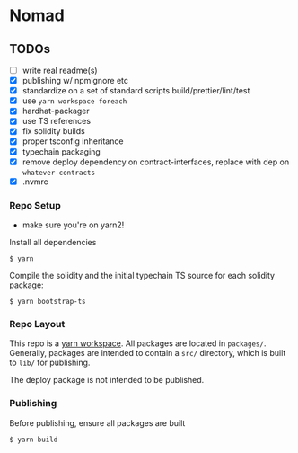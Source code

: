 # Nomad

## TODOs

- [ ] write real readme(s)
- [x] publishing w/ npmignore etc
- [x] standardize on a set of standard scripts build/prettier/lint/test
- [x] use `yarn workspace foreach`
- [x] hardhat-packager
- [x] use TS references
- [x] fix solidity builds
- [x] proper tsconfig inheritance
- [x] typechain packaging
- [x] remove deploy dependency on contract-interfaces, replace with
      dep on `whatever-contracts`
- [x] .nvmrc

### Repo Setup

- make sure you're on yarn2!

Install all dependencies

```
$ yarn
```

Compile the solidity and the initial typechain TS source for each solidity
package:

```
$ yarn bootstrap-ts
```

### Repo Layout

This repo is a [yarn workspace](https://yarnpkg.com/features/workspaces). All
packages are located in `packages/`. Generally, packages are intended to
contain a `src/` directory, which is built to `lib/` for publishing.

The deploy package is not intended to be published.

### Publishing

Before publishing, ensure all packages are built

```
$ yarn build
```
